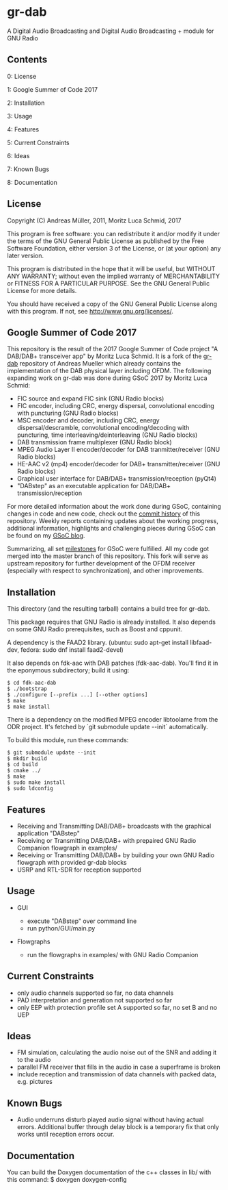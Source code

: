 gr-dab
======

A Digital Audio Broadcasting and Digital Audio Broadcasting + module for GNU Radio 

Contents
--------

0: License

1: Google Summer of Code 2017

2: Installation

3: Usage

4: Features

5: Current Constraints

6: Ideas

7: Known Bugs

8: Documentation

License
-------
Copyright (C) Andreas Müller, 2011, Moritz Luca Schmid, 2017

This program is free software: you can redistribute it and/or modify
it under the terms of the GNU General Public License as published by
the Free Software Foundation, either version 3 of the License, or
(at your option) any later version.

This program is distributed in the hope that it will be useful,
but WITHOUT ANY WARRANTY; without even the implied warranty of
MERCHANTABILITY or FITNESS FOR A PARTICULAR PURPOSE.  See the
GNU General Public License for more details.

You should have received a copy of the GNU General Public License
along with this program.  If not, see <http://www.gnu.org/licenses/>.

Google Summer of Code 2017
------------

This repository is the result of the 2017 Google Summer of Code project "A DAB/DAB+ transceiver app" by Moritz Luca Schmid. It is a fork of the [gr-dab](https://github.com/andrmuel/gr-dab) repository of Andreas Mueller which already contains the implementation of the DAB physical layer including OFDM. The following expanding work on gr-dab was done during GSoC 2017 by Moritz Luca Schmid:

* FIC source and expand FIC sink (GNU Radio blocks)
* FIC encoder, including CRC, energy dispersal, convolutional encoding with puncturing (GNU Radio blocks)
* MSC encoder and decoder, including CRC, energy dispersal/descramble, convolutional encoding/decoding with puncturing, time interleaving/deinterleaving (GNU Radio blocks)
* DAB transmission frame multiplexer (GNU Radio block)
* MPEG Audio Layer II encoder/decoder for DAB tranmitter/receiver (GNU Radio blocks)
* HE-AAC v2 (mp4) encoder/decoder for DAB+ transmitter/receiver (GNU Radio blocks)
* Graphical user interface for DAB/DAB+ transmission/reception (pyQt4)
* "DABstep" as an executable application for DAB/DAB+ transmission/reception

For more detailed information about the work done during GSoC, containing changes in code and new code, check out the [commit history](https://github.com/kit-cel/gr-dab/commits/master) of this repository. Weekly reports containing updates about the working progress, additional information, highlights and challenging pieces during GSoC can be found on my [GSoC blog](https://dabtransceiver.wordpress.com/).

Summarizing, all set
[milestones](https://dabtransceiver.wordpress.com/milestones/) for GSoC were
fulfilled. All my code got merged into the master branch of this repository.
This fork will serve as upstream repository for further development of the OFDM
receiver (especially with respect to synchronization), and other improvements.

Installation
------------

This directory (and the resulting tarball) contains a build tree for
gr-dab.

This package requires that GNU Radio is already installed.  It
also depends on some GNU Radio prerequisites, such as Boost and
cppunit.

A dependency is the FAAD2 library. (ubuntu: sudo apt-get install libfaad-dev, fedora: sudo dnf install faad2-devel)

It also depends on fdk-aac with DAB patches (fdk-aac-dab). You'll find it in
the eponymous subdirectory; build it using:

    $ cd fdk-aac-dab
    $ ./bootstrap
    $ ./configure [--prefix ...] [--other options]
    $ make
    $ make install

There is a dependency on the modified MPEG encoder libtoolame from the ODR
project. It's fetched by ´git submodule update --init´ automatically.

To build this module, run these commands:

    $ git submodule update --init
    $ mkdir build
    $ cd build
    $ cmake ../
    $ make
    $ sudo make install
    $ sudo ldconfig
 


Features
--------

* Receiving and Transmitting DAB/DAB+ broadcasts with the graphical application "DABstep"
* Receiving or Transmitting DAB/DAB+ with prepaired GNU Radio Companion flowgraph in examples/
* Receiving or Transmitting DAB/DAB+ by building your own GNU Radio flowgraph with provided gr-dab blocks
* USRP and RTL-SDR for reception supported

Usage
-------

* GUI
  * execute "DABstep" over command line
  * run python/GUI/main.py

* Flowgraphs
  * run the flowgraphs in examples/ with GNU Radio Companion

Current Constraints
---------------------

* only audio channels supported so far, no data channels
* PAD interpretation and generation not supported so far
* only EEP with protection profile set A supported so far, no set B and no UEP


Ideas
----------

* FM simulation, calculating the audio noise out of the SNR and adding it to the audio
* parallel FM receiver that fills in the audio in case a superframe is broken 
* include reception and transmission of data channels with packed data, e.g. pictures

Known Bugs
----------

* Audio underruns disturb played audio signal without having actual errors. Additional buffer through delay block is a temporary fix that only works until reception errors occur.

Documentation
--------------

You can build the Doxygen documentation of the c++ classes in lib/ with this command:
    $ doxygen doxygen-config

